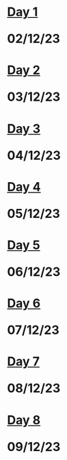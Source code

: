 # [Day 1](https://github.com/RapidCoders/Coding-Practice/tree/main/DAY_1) <p>02/12/23<p>
# [Day 2](https://github.com/RapidCoders/Coding-Practice/tree/main/DAY_2) <p>03/12/23<p>
# [Day 3](https://github.com/RapidCoders/Coding-Practice/tree/main/DAY_3) <p>04/12/23<p>
# [Day 4](https://github.com/RapidCoders/Coding-Practice/tree/main/DAY_4) <p>05/12/23<p>
# [Day 5](https://github.com/RapidCoders/Coding-Practice/tree/main/DAY_5) <p>06/12/23<p>
# [Day 6](https://github.com/RapidCoders/Coding-Practice/tree/main/DAY_6) <p>07/12/23<p>
# [Day 7](https://github.com/RapidCoders/Coding-Practice/tree/main/DAY_7) <p>08/12/23<p>
# [Day 8](https://github.com/RapidCoders/Coding-Practice/tree/main/DAY_8) <p>09/12/23<p>
